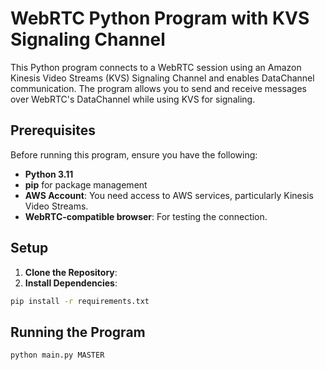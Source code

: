 # WebRTC Python Program with KVS Signaling Channel

This Python program connects to a WebRTC session using an Amazon Kinesis Video Streams (KVS) Signaling Channel and enables DataChannel communication. The program allows you to send and receive messages over WebRTC's DataChannel while using KVS for signaling.

## Prerequisites

Before running this program, ensure you have the following:

- **Python 3.11**
- **pip** for package management
- **AWS Account**: You need access to AWS services, particularly Kinesis Video Streams.
- **WebRTC-compatible browser**: For testing the connection.

## Setup

1. **Clone the Repository**:
2. **Install Dependencies**:
```bash
pip install -r requirements.txt
```

## Running the Program
```bash
python main.py MASTER
```
